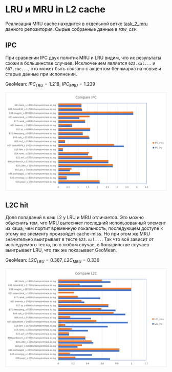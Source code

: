 # LRU и MRU in L2 cache

Реализация MRU cache находится в отдельной ветке [task_2_mru](https://github.com/techie-mike/uArchCource/tree/task_2_mru) данного репозитория. Сырые собранные данные в *raw_csv*.

## IPC

При сравнении IPC двух политик MRU и LRU видим, что их результаты схожи в большинстве случаев. Исключением является `623.xal...` и `607.cac...`, это может быть связано с акцентом бенчмарка на новые и старые данные при исполнении.

GeoMean: $IPC_{LRU} = 1.218$, $IPC_{MRU} = 1.239$

![IPC](/homeworks/task_2/png/lru_mru_cmp_ipc.png)

## L2С hit
Доля попаданий в кэш L2 у LRU и MRU отличается. Это можно обьяснить тем, что MRU вытесняет последний использованный элемент из кэша, чем портит временную локальность, последующем доступе к этому же элементу произойдет cache-miss. Но при этом же MRU значительно выигрывает в тесте `623.xal...`. Так что всё зависит от исследуемого теста, но в любом случае, в большинстве случаев выигрывает LRU, что так же показывает GeoMean.

GeoMean: $L2C_{LRU} = 0.387$, $L2C_{MRU} = 0.336$

![L2C_HIT](/homeworks/task_2/png/lru_mru_cmp_l2c.png)
